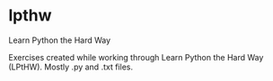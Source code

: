# lpthw
Learn Python the Hard Way

Exercises created while working through Learn Python the Hard Way (LPtHW).  Mostly .py and .txt files.
